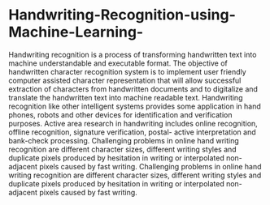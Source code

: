 # Handwriting-Recognition-using-Machine-Learning-

Handwriting recognition is a process of transforming handwritten text into machine understandable and executable format. The objective of handwritten character recognition system is to implement user friendly computer assisted character representation that will allow successful extraction of characters from handwritten documents and to digitalize and translate the handwritten text into machine readable text. Handwriting recognition like other intelligent systems provides some application in hand phones, robots and other devices for identification and verification purposes. Active area research in handwriting includes online recognition, offline recognition, signature verification, postal- active interpretation and bank-check processing. Challenging problems in online hand writing recognition are different character sizes, different writing styles and duplicate pixels produced by hesitation in writing or interpolated non-adjacent pixels caused by fast writing. Challenging problems in online hand writing recognition are different character sizes, different writing styles and duplicate pixels produced by hesitation in writing or interpolated non-adjacent pixels caused by fast writing.
